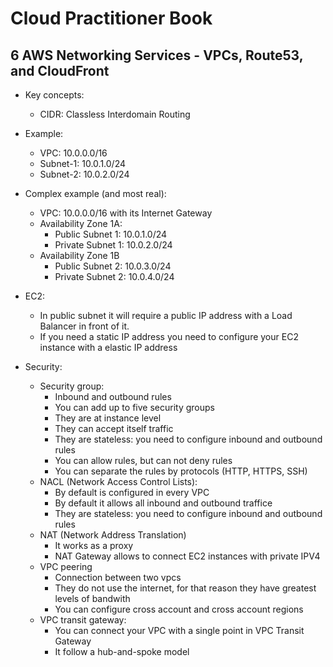 # Cloud Practitioner Book

## 6 AWS Networking Services - VPCs, Route53, and CloudFront

* Key concepts:
    * CIDR: Classless Interdomain Routing

* Example:
    * VPC: 10.0.0.0/16
    * Subnet-1: 10.0.1.0/24
    * Subnet-2: 10.0.2.0/24

* Complex example (and most real):
    * VPC: 10.0.0.0/16 with its Internet Gateway
    * Availability Zone 1A:
        * Public Subnet 1: 10.0.1.0/24
        * Private Subnet 1: 10.0.2.0/24
    * Availability Zone 1B
        * Public Subnet 2: 10.0.3.0/24
        * Private Subnet 2: 10.0.4.0/24

* EC2:
    * In public subnet it will require a public IP address with a Load Balancer in front of it.
    * If you need a static IP address you need to configure your EC2 instance with a elastic IP address

* Security:
    * Security group:
        * Inbound and outbound rules
        * You can add up to five security groups
        * They are at instance level
        * They can accept itself traffic
        * They are stateless: you need to configure inbound and outbound rules
        * You can allow rules, but can not deny rules
        * You can separate the rules by protocols (HTTP, HTTPS, SSH)
    * NACL (Network Access Control Lists):
        * By default is configured in every VPC
        * By default it allows all inbound and outbound traffice
        * They are stateless: you need to configure inbound and outbound rules
    * NAT (Network Address Translation)
        * It works as a proxy
        * NAT Gateway allows to connect EC2 instances with private IPV4
    * VPC peering
        * Connection between two vpcs
        * They do not use the internet, for that reason they have greatest levels of bandwith
        * You can configure cross account and cross account regions
    * VPC transit gateway:
        * You can connect your VPC with a single point in VPC Transit Gateway
        * It follow a hub-and-spoke model